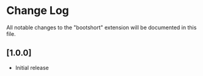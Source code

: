 # Change Log

All notable changes to the "bootshort" extension will be documented in this file.

## [1.0.0]

-   Initial release
